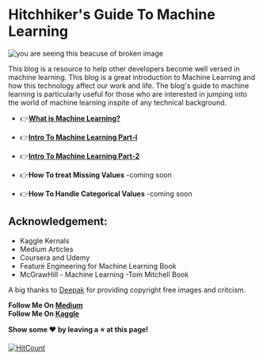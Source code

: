 # Hitchhiker's Guide To Machine Learning

![you are seeing this beacuse of broken image](https://github.com/aryanc55/hitchhikersGuideToMachineLearning/blob/master/assests/push1.webp)

This blog is a resource to help other developers become well versed in machine learning.
This blog is a great introduction to Machine Learning and how this technology affect our work and life. The blog's guide to machine learning is particularly useful for those who are interested in jumping into the world of machine learning inspite of any technical background.


 - :point_right:[**What is Machine Learning?**](https://medium.com/@aryanc55/what-is-machine-learning-60ec74f85d7)
 
 - :point_right:[**Intro To Machine Learning Part-I**](https://medium.com/@aryanc55/intro-to-machine-learning-part-1-byaryan-e76b4b4248bb)
 - :point_right:[**Intro To Machine Learning Part-2**](https://medium.com/@aryanc55/intro-to-machine-learning-part2-byaryan-4dd7f20f4a19)
 - :point_right:**How To treat Missing Values** -coming soon
 
 - :point_right:**How To Handle Categorical Values** -coming soon
 
 
 
 
 




## Acknowledgement:
-  Kaggle Kernals
-  Medium Articles
-  Coursera and Udemy
-  Feature Engineering for Machine Learning Book
-  McGrawHill - Machine Learning -Tom Mitchell Book


 A big thanks to [Deepak](https://www.behance.net/deepakchaurasia) for providing copyright free images and critcism.




**Follow Me On [Medium](https://medium.com/@aryanc55)** </br>
**Follow Me On [Kaggle](https://www.kaggle.com/aryanc55)** </br>



**Show some :heart: by leaving a :star: at this page!** 

[![HitCount](http://hits.dwyl.com/aryanc55/https://githubcom/aryanc55/hitchhikersGuideToMachineLearning.svg)](http://hits.dwyl.com/aryanc55/https://githubcom/aryanc55/hitchhikersGuideToMachineLearning)
